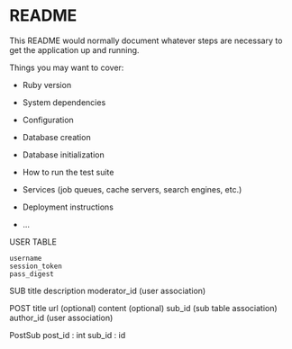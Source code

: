 # README

This README would normally document whatever steps are necessary to get the
application up and running.

Things you may want to cover:

* Ruby version

* System dependencies

* Configuration

* Database creation

* Database initialization

* How to run the test suite

* Services (job queues, cache servers, search engines, etc.)

* Deployment instructions

* ...


USER TABLE

    username
    session_token
    pass_digest


SUB
    title
    description
    moderator_id (user association)


POST
    title 
    url (optional)
    content (optional)
    sub_id   (sub table association)
    author_id (user association)


PostSub
    post_id : int
    sub_id : id
